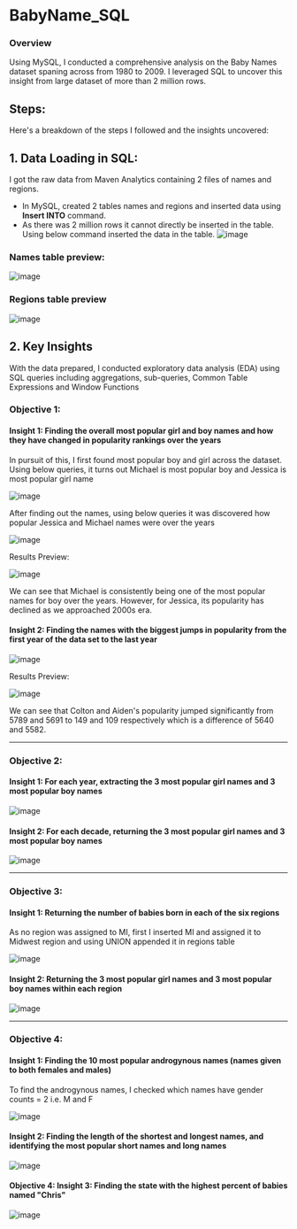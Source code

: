# BabyName_SQL

### Overview

Using MySQL, I conducted a comprehensive analysis on the Baby Names dataset spaning across from 1980 to 2009. I leveraged SQL to uncover this insight from large dataset of more than 2 million rows.

## Steps:

Here's a breakdown of the steps I followed and the insights uncovered:

## 1. Data Loading in SQL:
I got the raw data from Maven Analytics containing 2 files of names and regions. 
- In MySQL, created 2 tables names and regions and inserted data using **Insert INTO** command.
- As there was 2 million rows it cannot directly be inserted in the table. Using below command inserted the data in the table.
  ![image](https://github.com/user-attachments/assets/b44dfa86-4014-4832-be80-f735f0d4d18b)

### Names table preview:
![image](https://github.com/user-attachments/assets/dc369935-d1d3-4924-b93e-d8266b708f05)

### Regions table preview
![image](https://github.com/user-attachments/assets/b8662534-a305-4415-b459-51148081a0fe)

  
## 2. Key Insights
With the data prepared, I conducted exploratory data analysis (EDA) using SQL queries including aggregations, sub-queries, Common Table Expressions and Window Functions

### Objective 1: 

#### Insight 1: Finding the overall most popular girl and boy names and how they have changed in popularity rankings over the years

In pursuit of this, I first found most popular boy and girl across the dataset. Using below queries, it turns out Michael is most popular boy and Jessica is most popular girl name

![image](https://github.com/user-attachments/assets/c68a8c76-6a4d-4970-b745-a23a13fae722)


After finding out the names, using below queries it was discovered how popular Jessica and Michael names were over the years

![image](https://github.com/user-attachments/assets/3752cb04-bda8-4c49-8d3b-950e043af23a)


Results Preview:

![image](https://github.com/user-attachments/assets/724cf5a2-6cd9-489b-a914-dc5bbc7dd210)

We can see that Michael is consistently being one of the most popular names for boy over the years. However, for Jessica, its popularity has declined as we approached 2000s era.


#### Insight 2: Finding the names with the biggest jumps in popularity from the first year of the data set to the last year

![image](https://github.com/user-attachments/assets/b5e5f23f-2a7b-4c31-9741-0e3ae8fc5a27)


Results Preview:

![image](https://github.com/user-attachments/assets/ca525323-b2da-401f-adc6-982c0b9a5f49)

We can see that Colton and Aiden's popularity jumped significantly from 5789 and 5691 to 149 and 109 respectively which is a difference of 5640 and 5582.

----------------------------------------------------------------------------------------------------------------

### Objective 2: 
#### Insight 1: For each year, extracting the 3 most popular girl names and 3 most popular boy names

![image](https://github.com/user-attachments/assets/ff9e99d8-32d6-4168-b060-8bde98934042)


#### Insight 2: For each decade, returning the 3 most popular girl names and 3 most popular boy names

![image](https://github.com/user-attachments/assets/e0b35a9c-d464-4877-9106-e748b9aeea67)


----------------------------------------------------------------------------------------------------------------
### Objective 3: 

#### Insight 1: Returning the number of babies born in each of the six regions 

As no region was assigned to MI, first I inserted MI and assigned it to Midwest region and using UNION appended it in regions table

![image](https://github.com/user-attachments/assets/79c0baa9-1378-42e1-845c-33af7cabaf3d)


#### Insight 2: Returning the 3 most popular girl names and 3 most popular boy names within each region

![image](https://github.com/user-attachments/assets/33c00ef1-475f-4913-bdd0-3c4cbd6a117d)


----------------------------------------------------------------------------------------------------------------

### Objective 4: 

#### Insight 1: Finding the 10 most popular androgynous names (names given to both females and males)

To find the androgynous names, I checked which names have gender counts = 2 i.e. M and F

![image](https://github.com/user-attachments/assets/7b1f74c2-7e1e-45c5-97db-75877999285c)



#### Insight 2: Finding the length of the shortest and longest names, and identifying the most popular short names and long names

![image](https://github.com/user-attachments/assets/9da8aad3-34ac-4985-b007-90359121998c)


#### Objective 4: Insight 3: Finding the state with the highest percent of babies named "Chris"


![image](https://github.com/user-attachments/assets/9b292574-0683-4c9c-bc5f-011e42c38f98)

